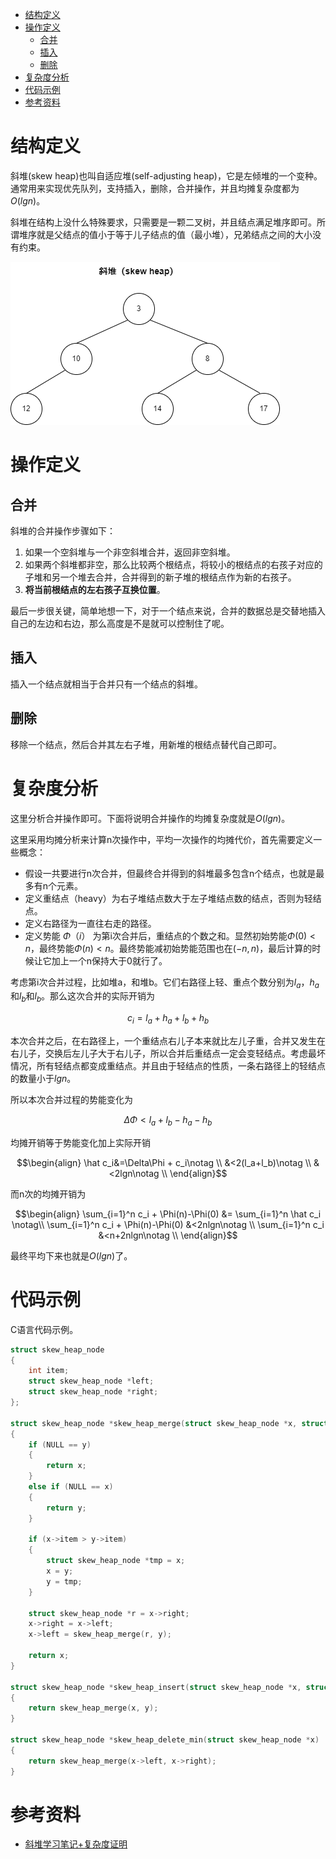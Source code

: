 - [结构定义](#结构定义)
- [操作定义](#操作定义)
  - [合并](#合并)
  - [插入](#插入)
  - [删除](#删除)
- [复杂度分析](#复杂度分析)
- [代码示例](#代码示例)
- [参考资料](#参考资料)

# 结构定义

斜堆(skew heap)也叫自适应堆(self-adjusting heap)，它是左倾堆的一个变种。通常用来实现优先队列，支持插入，删除，合并操作，并且均摊复杂度都为$O(lgn)$。

斜堆在结构上没什么特殊要求，只需要是一颗二叉树，并且结点满足堆序即可。所谓堆序就是父结点的值小于等于儿子结点的值（最小堆），兄弟结点之间的大小没有约束。

![skew-heap-sample](skew-heap-sample.png)

# 操作定义

## 合并

斜堆的合并操作步骤如下：

1. 如果一个空斜堆与一个非空斜堆合并，返回非空斜堆。
2. 如果两个斜堆都非空，那么比较两个根结点，将较小的根结点的右孩子对应的子堆和另一个堆去合并，合并得到的新子堆的根结点作为新的右孩子。
3. **将当前根结点的左右孩子互换位置**。

最后一步很关键，简单地想一下，对于一个结点来说，合并的数据总是交替地插入自己的左边和右边，那么高度是不是就可以控制住了呢。

## 插入

插入一个结点就相当于合并只有一个结点的斜堆。

## 删除

移除一个结点，然后合并其左右子堆，用新堆的根结点替代自己即可。

# 复杂度分析

这里分析合并操作即可。下面将说明合并操作的均摊复杂度就是$O(lgn)$。

这里采用均摊分析来计算n次操作中，平均一次操作的均摊代价，首先需要定义一些概念：

- 假设一共要进行n次合并，但最终合并得到的斜堆最多包含n个结点，也就是最多有n个元素。
- 定义重结点（heavy）为右子堆结点数大于左子堆结点数的结点，否则为轻结点。
- 定义右路径为一直往右走的路径。
- 定义势能 $\Phi（i）$ 为第i次合并后，重结点的个数之和。显然初始势能$\Phi(0)<n$，最终势能$\Phi(n)<n$。最终势能减初始势能范围也在$(-n,n)$，最后计算的时候让它加上一个n保持大于0就行了。

考虑第i次合并过程，比如堆a，和堆b。它们右路径上轻、重点个数分别为$l_a$，$h_a$和$l_b$和$l_b$。那么这次合并的实际开销为

$$c_i=l_a+h_a+l_b+h_b$$

本次合并之后，在右路径上，一个重结点右儿子本来就比左儿子重，合并又发生在右儿子，交换后左儿子大于右儿子，所以合并后重结点一定会变轻结点。考虑最坏情况，所有轻结点都变成重结点。并且由于轻结点的性质，一条右路径上的轻结点的数量小于$lgn$。

所以本次合并过程的势能变化为

$$\Delta\Phi<l_a+l_b-h_a-h_b$$

均摊开销等于势能变化加上实际开销

$$\begin{align}
\hat c_i&=\Delta\Phi + c_i\notag \\
&<2(l_a+l_b)\notag \\
&<2lgn\notag \\
\end{align}$$

而n次的均摊开销为

$$\begin{align}
\sum_{i=1}^n c_i + \Phi(n)-\Phi(0) &= \sum_{i=1}^n \hat c_i \notag\\
\sum_{i=1}^n c_i + \Phi(n)-\Phi(0) &<2nlgn\notag \\
\sum_{i=1}^n c_i &<n+2nlgn\notag \\
\end{align}$$

最终平均下来也就是$O(lgn)$了。

# 代码示例

C语言代码示例。

```c
struct skew_heap_node
{
    int item;
    struct skew_heap_node *left;
    struct skew_heap_node *right;
};

struct skew_heap_node *skew_heap_merge(struct skew_heap_node *x, struct skew_heap_node *y)
{
    if (NULL == y)
    {
        return x;
    }
    else if (NULL == x)
    {
        return y;
    }

    if (x->item > y->item)
    {
        struct skew_heap_node *tmp = x;
        x = y;
        y = tmp;
    }

    struct skew_heap_node *r = x->right;
    x->right = x->left;
    x->left = skew_heap_merge(r, y);

    return x;
}

struct skew_heap_node *skew_heap_insert(struct skew_heap_node *x, struct skew_heap_node *y)
{
    return skew_heap_merge(x, y);
}

struct skew_heap_node *skew_heap_delete_min(struct skew_heap_node *x)
{
    return skew_heap_merge(x->left, x->right);
}

```

# 参考资料

- [斜堆学习笔记+复杂度证明](https://blog.csdn.net/luositing/article/details/108895514)
